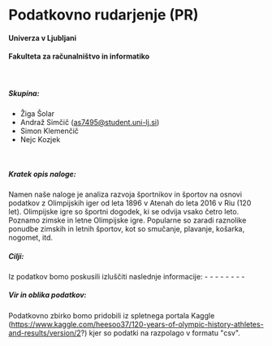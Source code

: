 # Podatkovno rudarjenje (PR)
#### Univerza v Ljubljani
#### Fakulteta za računalništvo in informatiko
<br>

##### Skupina:
 - Žiga Šolar	
 - Andraž Simčič (as7495@student.uni-lj.si)
 - Simon Klemenčič
 - Nejc Kozjek
 
<br>

##### Kratek opis naloge:

Namen naše naloge je analiza razvoja športnikov in športov na osnovi podatkov z Olimpijskih iger od leta 1896 v Atenah do leta 2016 v Riu (120 let).
Olimpijske igre so športni dogodek, ki se odvija vsako četro leto. Poznamo zimske in letne Olimpijske igre. Popularne so zaradi raznolike ponudbe zimskih in letnih športov, kot so smučanje, plavanje, košarka, nogomet, itd.

##### Cilji:

Iz podatkov bomo poskusili izluščiti naslednje informacije:
	- 
	-
	-
	-
	-
	-
	-
	-

##### Vir in oblika podatkov:
 
Podatkovno zbirko bomo pridobili iz spletnega portala Kaggle (https://www.kaggle.com/heesoo37/120-years-of-olympic-history-athletes-and-results/version/2?) kjer so podatki na razpolago v formatu "csv".